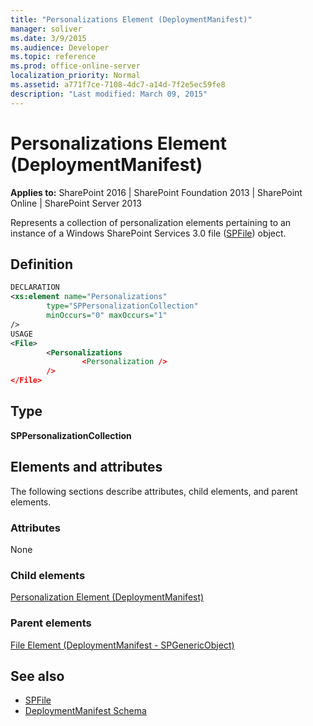```yaml
---
title: "Personalizations Element (DeploymentManifest)"
manager: soliver
ms.date: 3/9/2015
ms.audience: Developer
ms.topic: reference
ms.prod: office-online-server
localization_priority: Normal
ms.assetid: a771f7ce-7108-4dc7-a14d-7f2e5ec59fe8
description: "Last modified: March 09, 2015"
---
```


# Personalizations Element (DeploymentManifest)

**Applies to:** SharePoint 2016 | SharePoint Foundation 2013 | SharePoint Online | SharePoint Server 2013 
  
Represents a collection of personalization elements pertaining to an instance of a Windows SharePoint Services 3.0 file ([SPFile](https://msdn.microsoft.com/library/Microsoft.SharePoint.SPFile.aspx)) object. 

## Definition

```XML
DECLARATION
<xs:element name="Personalizations" 
        type="SPPersonalizationCollection" 
        minOccurs="0" maxOccurs="1" 
/>
USAGE
<File>
        <Personalizations
                <Personalization />
        />
</File>

```

## Type

**SPPersonalizationCollection**
  
## Elements and attributes

The following sections describe attributes, child elements, and parent elements.

### Attributes

None
   
### Child elements

[Personalization Element (DeploymentManifest)](personalization-element-deploymentmanifest.md)
   
### Parent elements

[File Element (DeploymentManifest - SPGenericObject)](file-element-deploymentmanifestspgenericobject.md)
   
## See also

- [SPFile](https://msdn.microsoft.com/library/Microsoft.SharePoint.SPFile.aspx)
- [DeploymentManifest Schema](deploymentmanifest-schema.md)

